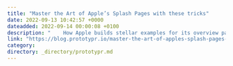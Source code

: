 ```yaml
---
title: "Master the Art of Apple’s Splash Pages with these tricks"
date: 2022-09-13 10:42:57 +0000
dateadded: 2022-09-14 00:00:08 +0100
description: "    How Apple builds stellar examples for its overview pages  Continue reading on Prototypr »  "
link: "https://blog.prototypr.io/master-the-art-of-apples-splash-pages-with-these-tricks-62a57d30960d?source=rss----eb297ea1161a---4"
category:
directory: _directory/prototypr.md
---
```

